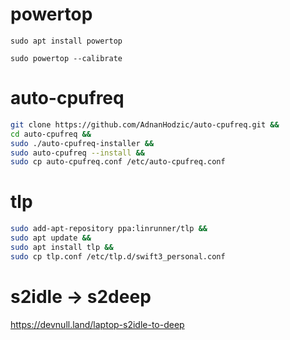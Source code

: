 # powertop

`sudo apt install powertop`

`sudo powertop --calibrate`

# auto-cpufreq
```bash
git clone https://github.com/AdnanHodzic/auto-cpufreq.git &&
cd auto-cpufreq && 
sudo ./auto-cpufreq-installer && 
sudo auto-cpufreq --install && 
sudo cp auto-cpufreq.conf /etc/auto-cpufreq.conf
```

# tlp

```bash
sudo add-apt-repository ppa:linrunner/tlp &&
sudo apt update &&
sudo apt install tlp &&
sudo cp tlp.conf /etc/tlp.d/swift3_personal.conf
```
# s2idle -> s2deep

https://devnull.land/laptop-s2idle-to-deep